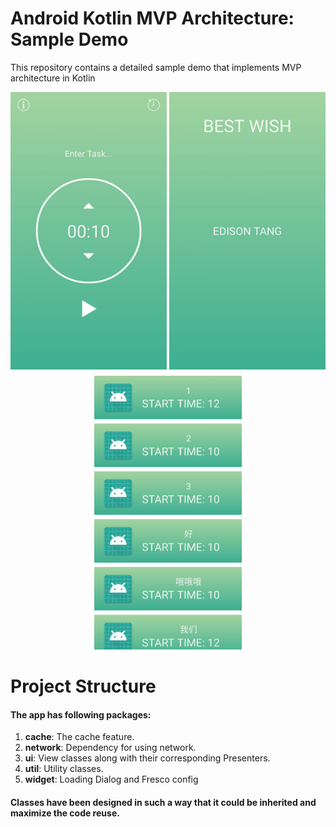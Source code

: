 # Android Kotlin MVP Architecture: Sample Demo

This repository contains a detailed sample demo that implements MVP architecture in Kotlin

<p align="center">
  <img src="https://github.com/bighippo/countTimeDemo/blob/master/img/S80930-100834.jpg" width="250">
  <img src="https://github.com/bighippo/countTimeDemo/blob/master/img/S80930-100839.jpg" width="250">
  <img src="https://github.com/bighippo/countTimeDemo/blob/master/img/S80930-100845.jpg" width="250">
</p>



# Project Structure

#### The app has following packages:
1. **cache**:  The cache feature.
2. **network**: Dependency for using network.
3. **ui**: View classes along with their corresponding Presenters.
4. **util**: Utility classes.
5. **widget**: Loading Dialog and Fresco config

#### Classes have been designed in such a way that it could be inherited and maximize the code reuse.
